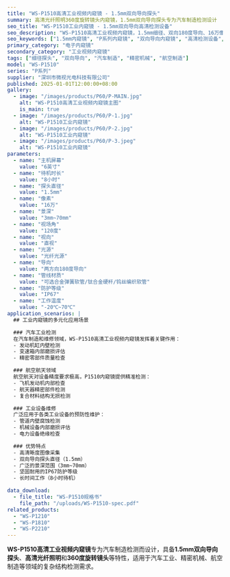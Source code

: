 ```yaml
---
title: "WS-P1510高清工业视频内窥镜 - 1.5mm双向导向探头"
summary: 高清光纤照明360度旋转镜头内窥镜，1.5mm双向导向探头专为汽车制造检测设计
seo_title: "WS-P1510工业内窥镜 - 1.5mm双向导向高清检测设备"
seo_description: "WS-P1510高清工业视频内窥镜，1.5mm细径、双向180度导向、16万像素、光纤光源，专为汽车制造检测设计，适用于汽车工业、精密机械、航空制造检查。"
seo_keywords: ["1.5mm内窥镜", "P系列内窥镜", "双向导向内窥镜", "高清检测设备", "汽车制造检测", "精密机械检查"]
primary_category: "电子内窥镜"
secondary_category: "工业视频内窥镜"
tags: ["细径探头", "双向导向", "汽车制造", "精密机械", "航空制造"]
model: "WS-P1510"
series: "P系列"
supplier: "深圳市微视光电科技有限公司"
published: 2025-01-01T12:00:00+08:00
gallery:
  - image: "/images/products/P60/P-MAIN.jpg"
    alt: "WS-P1510高清工业视频内窥镜主图"
    is_main: true
  - image: "/images/products/P60/P-1.jpg"
    alt: "WS-P1510工业内窥镜"
  - image: "/images/products/P60/P-2.jpg"
    alt: "WS-P1510工业内窥镜"
  - image: "/images/products/P60/P-3.jpeg"
    alt: "WS-P1510工业内窥镜"
parameters:
  - name: "主机屏幕"
    value: "6英寸"
  - name: "待机时长"
    value: "8小时"
  - name: "探头直径"
    value: "1.5mm"
  - name: "像素"
    value: "16万"
  - name: "景深"
    value: "3mm~70mm"
  - name: "视场角"
    value: "120度"
  - name: "视向"
    value: "直视"
  - name: "光源"
    value: "光纤光源"
  - name: "导向"
    value: "两方向180度导向"
  - name: "管线材质"
    value: "可选合金弹簧软管/钛合金硬杆/钨丝编织软管"
  - name: "防护等级"
    value: "IP67"
  - name: "工作温度"
    value: "-20℃~70℃"
application_scenarios: |
  ## 工业内窥镜的多元化应用场景

  ### 汽车工业检测
  在汽车制造和维修领域，WS-P1510高清工业视频内窥镜发挥着关键作用：
  - 发动机缸内壁检测
  - 变速箱内部磨损评估
  - 精密零部件质量检查

  ### 航空航天领域
  航空航天对设备精度要求极高，P1510内窥镜提供精准检测：
  - 飞机发动机内部检查
  - 航天器精密部件检测
  - 复合材料结构无损检测

  ### 工业设备维修
  广泛应用于各类工业设备的预防性维护：
  - 管道内壁腐蚀检测
  - 机械设备内部磨损评估
  - 电力设备绝缘检查

  ### 优势特点
  - 高清晰度图像采集
  - 双向导向探头直径（1.5mm）
  - 广泛的景深范围（3mm~70mm）
  - 坚固耐用的IP67防护等级
  - 长时间工作（8小时待机）

data_download:
  - file_title: "WS-P1510规格书"
    file_path: "/uploads/WS-P1510-spec.pdf"
related_products:
  - "WS-P1210"
  - "WS-P1810"
  - "WS-P2210"
---
```


**WS-P1510高清工业视频内窥镜**专为汽车制造检测而设计，具备**1.5mm双向导向探头**、**高清光纤照明**和**360度旋转镜头**等特性，适用于汽车工业、精密机械、航空制造等领域的复杂结构检测需求。
